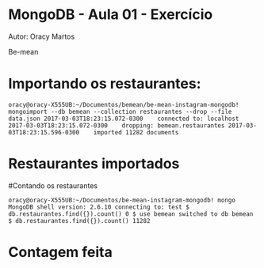 # MongoDB - Aula 01 - Exercício
Autor: Oracy Martos

Be-mean


# Importando os restaurantes:

`oracy@oracy-X555UB:~/Documentos/bemean/be-mean-instagram-mongodb! mongoimport --db bemean --collection restaurantes --drop --file data.json
2017-03-03T18:23:15.072-0300	connected to: localhost
2017-03-03T18:23:15.072-0300	dropping: bemean.restaurantes
2017-03-03T18:23:15.596-0300	imported 11282 documents`

# Restaurantes importados

#Contando os restaurantes

`oracy@oracy-X555UB:~/Documentos/be-mean-instagram-mongodb! mongo
MongoDB shell version: 2.6.10
connecting to: test
$ db.restaurantes.find({}).count()
0
$ use bemean
switched to db bemean
$ db.restaurantes.find({}).count()
11282`

# Contagem feita
